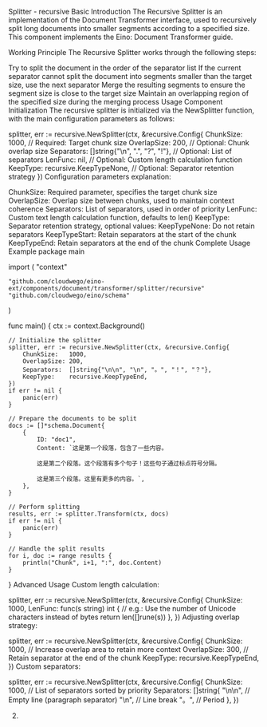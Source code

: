 Splitter - recursive
Basic Introduction
The Recursive Splitter is an implementation of the Document Transformer interface, used to recursively split long documents into smaller segments according to a specified size. This component implements the Eino: Document Transformer guide.

Working Principle
The Recursive Splitter works through the following steps:

Try to split the document in the order of the separator list
If the current separator cannot split the document into segments smaller than the target size, use the next separator
Merge the resulting segments to ensure the segment size is close to the target size
Maintain an overlapping region of the specified size during the merging process
Usage
Component Initialization
The recursive splitter is initialized via the NewSplitter function, with the main configuration parameters as follows:

splitter, err := recursive.NewSplitter(ctx, &recursive.Config{
    ChunkSize:    1000,           // Required: Target chunk size
    OverlapSize:  200,            // Optional: Chunk overlap size
    Separators:   []string{"\n", ".", "?", "!"}, // Optional: List of separators
    LenFunc:      nil,            // Optional: Custom length calculation function
    KeepType:     recursive.KeepTypeNone, // Optional: Separator retention strategy
})
Configuration parameters explanation:

ChunkSize: Required parameter, specifies the target chunk size
OverlapSize: Overlap size between chunks, used to maintain context coherence
Separators: List of separators, used in order of priority
LenFunc: Custom text length calculation function, defaults to len()
KeepType: Separator retention strategy, optional values:
KeepTypeNone: Do not retain separators
KeepTypeStart: Retain separators at the start of the chunk
KeepTypeEnd: Retain separators at the end of the chunk
Complete Usage Example
package main

import (
    "context"
    
    "github.com/cloudwego/eino-ext/components/document/transformer/splitter/recursive"
    "github.com/cloudwego/eino/schema"
)

func main() {
    ctx := context.Background()
    
    // Initialize the splitter
    splitter, err := recursive.NewSplitter(ctx, &recursive.Config{
        ChunkSize:   1000,
        OverlapSize: 200,
        Separators:  []string{"\n\n", "\n", "。", "！", "？"},
        KeepType:    recursive.KeepTypeEnd,
    })
    if err != nil {
        panic(err)
    }
    
    // Prepare the documents to be split
    docs := []*schema.Document{
        {
            ID: "doc1",
            Content: `这是第一个段落，包含了一些内容。
            
            这是第二个段落。这个段落有多个句子！这些句子通过标点符号分隔。
            
            这是第三个段落。这里有更多的内容。`,
        },
    }
    
    // Perform splitting
    results, err := splitter.Transform(ctx, docs)
    if err != nil {
        panic(err)
    }
    
    // Handle the split results
    for i, doc := range results {
        println("Chunk", i+1, ":", doc.Content)
    }
}
Advanced Usage
Custom length calculation:

splitter, err := recursive.NewSplitter(ctx, &recursive.Config{
    ChunkSize: 1000,
    LenFunc: func(s string) int {
        // e.g.: Use the number of Unicode characters instead of bytes
        return len([]rune(s))
    },
})
Adjusting overlap strategy:

splitter, err := recursive.NewSplitter(ctx, &recursive.Config{
    ChunkSize:   1000,
    // Increase overlap area to retain more context
    OverlapSize: 300,
    // Retain separator at the end of the chunk
    KeepType:    recursive.KeepTypeEnd,
})
Custom separators:

splitter, err := recursive.NewSplitter(ctx, &recursive.Config{
    ChunkSize: 1000,
    // List of separators sorted by priority
    Separators: []string{
        "\n\n",     // Empty line (paragraph separator)
        "\n",       // Line break
        "。",       // Period
    },
})





2.



